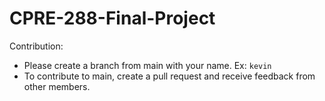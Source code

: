 # CPRE-288-Final-Project

Contribution: 
- Please create a branch from main with your name. Ex: `kevin`
- To contribute to main, create a pull request and receive feedback from other members.

